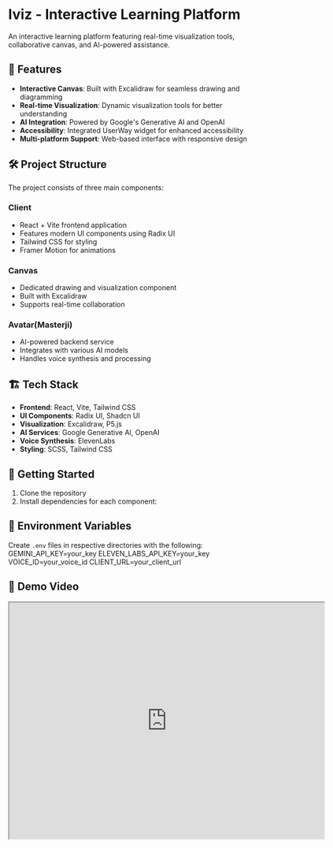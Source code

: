 # Iviz - Interactive Learning Platform

An interactive learning platform featuring real-time visualization tools, collaborative canvas, and AI-powered assistance.

## 🚀 Features

- **Interactive Canvas**: Built with Excalidraw for seamless drawing and diagramming
- **Real-time Visualization**: Dynamic visualization tools for better understanding
- **AI Integration**: Powered by Google's Generative AI and OpenAI
- **Accessibility**: Integrated UserWay widget for enhanced accessibility
- **Multi-platform Support**: Web-based interface with responsive design

## 🛠️ Project Structure

The project consists of three main components:

### Client
- React + Vite frontend application
- Features modern UI components using Radix UI
- Tailwind CSS for styling
- Framer Motion for animations

### Canvas
- Dedicated drawing and visualization component
- Built with Excalidraw
- Supports real-time collaboration

### Avatar(Masterji)
- AI-powered backend service
- Integrates with various AI models
- Handles voice synthesis and processing

## 🏗️ Tech Stack

- **Frontend**: React, Vite, Tailwind CSS
- **UI Components**: Radix UI, Shadcn UI
- **Visualization**: Excalidraw, P5.js
- **AI Services**: Google Generative AI, OpenAI
- **Voice Synthesis**: ElevenLabs
- **Styling**: SCSS, Tailwind CSS

## 🚦 Getting Started

1. Clone the repository
2. Install dependencies for each component:

## 🔑 Environment Variables

Create `.env` files in respective directories with the following:
GEMINI_API_KEY=your_key
ELEVEN_LABS_API_KEY=your_key
VOICE_ID=your_voice_id
CLIENT_URL=your_client_url


## 🎥 Demo Video

<iframe src="https://drive.google.com/file/d/17h6fjwfj-9kZ4ImHlzSF-c0CrA9qBZEX/preview" width="640" height="480" allow="autoplay"></iframe>